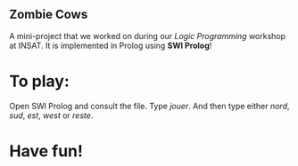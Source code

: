## Zombie Cows
A mini-project that we worked on during our *Logic Programming* workshop at INSAT.
It is implemented in Prolog using __SWI Prolog__!

# To play:
Open SWI Prolog and consult the file.
Type *jouer*.
And then type either *nord*, *sud*, *est*, *west* or *reste*.

# Have fun!